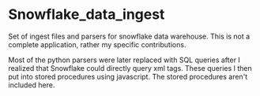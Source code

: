 # Snowflake_data_ingest
Set of ingest files and parsers for snowflake data warehouse.
This is not a complete application, rather my specific contributions.

Most of the python parsers were later replaced with SQL queries after I realized that Snowflake could directly query xml tags. These queries I then put into stored procedures using javascript. The stored procedures aren't included here.
